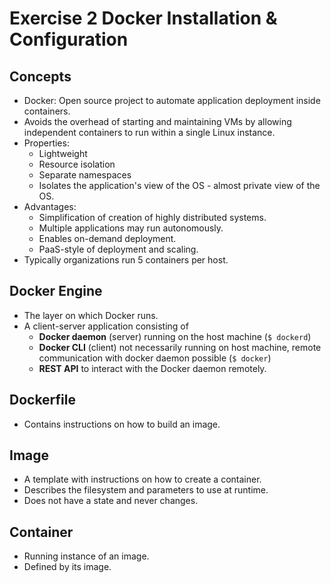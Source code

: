 # Exercise 2 Docker Installation & Configuration

## Concepts
* Docker: Open source project to automate application deployment inside containers. 
* Avoids the overhead of starting and maintaining VMs by allowing independent containers to run within a single Linux instance.
* Properties:
    * Lightweight
    * Resource isolation
    * Separate namespaces
    * Isolates the application's view of the OS - almost private view of the OS.
* Advantages:
    * Simplification of creation of highly distributed systems.
    * Multiple applications may run autonomously.
    * Enables on-demand deployment.
    * PaaS-style of deployment and scaling.
* Typically organizations run 5 containers per host.

## Docker Engine
* The layer on which Docker runs.
* A client-server application consisting of 
    * **Docker daemon** (server) running on the host machine (`$ dockerd`)
    * **Docker CLI** (client) not necessarily running on host machine, remote communication with docker daemon possible (`$ docker`)
    * **REST API** to interact with the Docker daemon remotely.

## Dockerfile
* Contains instructions on how to build an image.

## Image
* A template with instructions on how to create a container. 
* Describes the filesystem and parameters to use at runtime.
* Does not have a state and never changes.

## Container
* Running instance of an image.
* Defined by its image.

